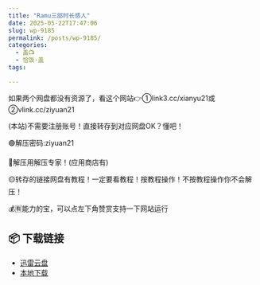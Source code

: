 ```yaml
---
title: "Ramu三部时长感人"
date: 2025-05-22T17:47:06
slug: wp-9185
permalink: /posts/wp-9185/
categories:
  - 盖📺
  - 恰饭·盖
tags:

---
```


如果两个网盘都没有资源了，看这个网站👉①link3.cc/xianyu21或②vlink.cc/ziyuan21

(本站)不需要注册账号！直接转存到对应网盘OK？懂吧！

🟢解压密码:ziyuan21

🔵解压用解压专家！(应用商店有)

🟡转存的链接网盘有教程！一定要看教程！按教程操作！不按教程操作你不会解压！

💰🈶能力的宝，可以点左下角赞赏支持一下网站运行

## 📦 下载链接
- [迅雷云盘](https://blziyuan21.com/pay-download/9185?key=4782b5ac67&down_id=0)
- [本地下载](https://blziyuan21.com/pay-download/9185?key=4782b5ac67&down_id=1)

